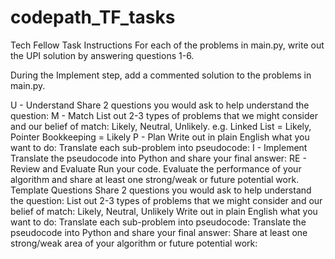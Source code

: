 # codepath_TF_tasks
Tech Fellow Task Instructions
For each of the problems in main.py, write out the UPI solution by answering questions 1-6.

During the Implement step, add a commented solution to the problems in main.py.

U - Understand
Share 2 questions you would ask to help understand the question:
M - Match
List out 2-3 types of problems that we might consider and our belief of match: Likely, Neutral, Unlikely. e.g. Linked List = Likely, Pointer Bookkeeping = Likely
P - Plan
Write out in plain English what you want to do:
Translate each sub-problem into pseudocode:
I - Implement
Translate the pseudocode into Python and share your final answer:
RE - Review and Evaluate
Run your code. Evaluate the performance of your algorithm and share at least one strong/weak or future potential work.
Template Questions
Share 2 questions you would ask to help understand the question:
List out 2-3 types of problems that we might consider and our belief of match: Likely, Neutral, Unlikely
Write out in plain English what you want to do:
Translate each sub-problem into pseudocode:
Translate the pseudocode into Python and share your final answer:
Share at least one strong/weak area of your algorithm or future potential work:
